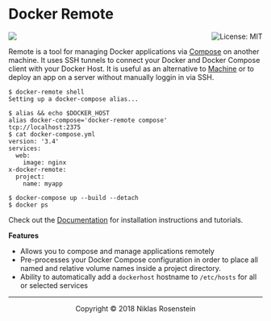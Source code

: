 # Docker Remote

<a href="https://opensource.org/licenses/MIT">
  <img align="right" src="https://img.shields.io/badge/License-MIT-yellow.svg" alt="License: MIT">
</a>

![](docs/logo.png)

  [Compose]: https://github.com/docker/compose
  [Machine]: https://docs.docker.com/machine/

Remote is a tool for managing Docker applications via [Compose] on another
machine. It uses SSH tunnels to connect your Docker and Docker Compose client
with your Docker Host. It is useful as an alternative to [Machine] or to
deploy an app on a server without manually loggin in via SSH.

    $ docker-remote shell
    Setting up a docker-compose alias...
    
    $ alias && echo $DOCKER_HOST
    alias docker-compose='docker-remote compose'
    tcp://localhost:2375
    $ cat docker-compose.yml
    version: '3.4'
    services:
      web:
        image: nginx
    x-docker-remote:
      project:
        name: myapp
    
    $ docker-compose up --build --detach
    $ docker ps

Check out the [Documentation](docs/) for installation instructions and
tutorials.

__Features__

* Allows you to compose and manage applications remotely
* Pre-processes your Docker Compose configuration in order to place all
  named and relative volume names inside a project directory.
* Ability to automatically add a `dockerhost` hostname to `/etc/hosts` for
  all or selected services

---

<p align="center">Copyright &copy; 2018 Niklas Rosenstein</p>
